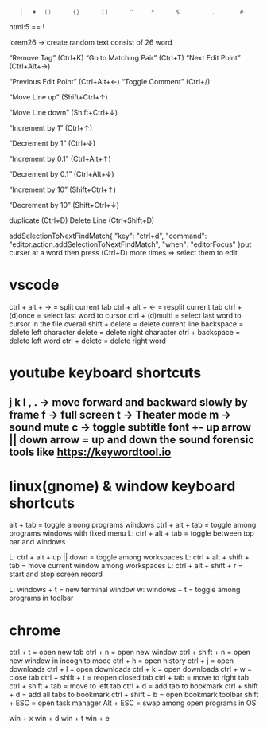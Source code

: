 ﻿>    +      ()      {}      []      ^     *      $         .       #   








html:5 == !

lorem26 -> create random text consist of 26 word

“Remove Tag” (Ctrl+K)
“Go to Matching Pair” (Ctrl+T)
“Next Edit Point” (Ctrl+Alt+→)

“Previous Edit Point” (Ctrl+Alt+←) 
“Toggle Comment” (Ctrl+/)

“Move Line up” (Shift+Ctrl+↑)

“Move Line down” (Shift+Ctrl+↓)


“Increment by 1” (Ctrl+↑)

“Decrement by 1” (Ctrl+↓)

“Increment by 0.1” (Ctrl+Alt+↑)

“Decrement by 0.1” (Ctrl+Alt+↓)

“Increment by 10” (Shift+Ctrl+↑)

“Decrement by 10” (Shift+Ctrl+↓)



duplicate (Ctrl+D)
Delete Line (Ctrl+Shift+D)



addSelectionToNextFindMatch{
  "key": "ctrl+d",
  "command": "editor.action.addSelectionToNextFindMatch",
  "when": "editorFocus"
}put curser at a word then press (Ctrl+D) more times => select them to edit


vscode
=========
ctrl + alt + -> = split current tab
ctrl + alt + <- = resplit current tab
ctrl + (d)once = select last word to cursor
ctrl + (d)multi = select last word to cursor in the file overall
shift + delete = delete current line
backspace = delete left character
delete = delete right character
ctrl + backspace = delete left word
ctrl + delete = delete right word






youtube keyboard shortcuts
===================
j k l
, . -> move forward and backward slowly by frame
f -> full screen
t -> Theater mode
m -> sound mute
c -> toggle subtitle
  font +-
up arrow || down arrow = up and down the sound
forensic tools like https://keywordtool.io
-----------------------------------------------------------

linux(gnome) & window keyboard shortcuts
=========================================

alt + tab = toggle among programs windows
ctrl + alt + tab = toggle among programs windows with fixed menu
L: ctrl + alt + tab = toggle between top bar and windows

L: ctrl + alt + up || down = toggle among workspaces
L: ctrl + alt + shift + tab = move current window among workspaces
L: ctrl + alt + shift + r = start and stop screen record

L: windows + t = new terminal window
w: windows + t = toggle among programs in toolbar

chrome
=======
ctrl + t = open new tab
ctrl + n = open new window
ctrl + shift + n = open new window in incognito mode
ctrl + h = open history
ctrl + j = open downloads
ctrl + l = open downloads
ctrl + k = open downloads
ctrl + w = close tab
ctrl + shift + t = reopen closed tab
ctrl + tab = move to right tab
ctrl + shift + tab = move to left tab
ctrl + d = add tab to bookmark
ctrl + shift + d = add all tabs to bookmark
ctrl + shift + b = open bookmark toolbar
shift + ESC = open task manager
Alt + ESC = swap among open programs in OS



win + x
win + d
win + t
win + e
  




























